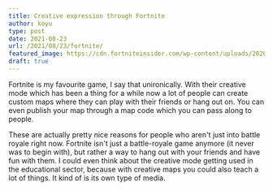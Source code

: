 ```yaml
---
title: Creative expression through Fortnite
author: koyu
type: post
date: 2021-08-23
url: /2021/08/23/fortnite/
featured_image: https://cdn.fortniteinsider.com/wp-content/uploads/2020/11/12021718/Old-Fortnite-Map.jpg
draft: true
---
```


Fortnite is my favourite game, I say that unironically. With their creative mode which has been a thing for a while now a lot of people can create custom maps where they can play with their friends or hang out on. You can even publish your map through a map code which you can pass along to people.

These are actually pretty nice reasons for people who aren't just into battle royale right now. Fortnite isn't just a battle-royale game anymore (it never was to begin with), but rather a way to hang out with your friends and have fun with them. I could even think about the creative mode getting used in the educational sector, because with creative maps you could also teach a lot of things. It kind of is its own type of media.

